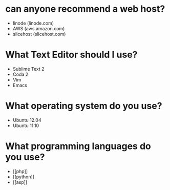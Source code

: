# can anyone recommend a web host?
* linode (linode.com)
* AWS (aws.amazon.com)
* slicehost (slicehost.com)


# What Text Editor should I use?
* Sublime Text 2
* Coda 2
* Vim
* Emacs 

# What operating system do you use?
* Ubuntu 12.04
* Ubuntu 11.10

# What programming languages do you use?
* [[php]]
* [[python]]
* [[asp]]

